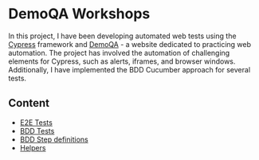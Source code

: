 # DemoQA Workshops

In this project, I have been developing automated web tests using the [Cypress](https://www.cypress.io/) framework and [DemoQA](https://demoqa.com/) - a website dedicated to practicing web automation. The project has involved the automation of challenging elements for Cypress, such as alerts, iframes, and browser windows. Additionally, I have implemented the BDD Cucumber approach for several tests.

## Content
* [E2E Tests](https://github.com/jakubrylko/demoqa-workshops/tree/main/cypress/e2e/tests)
* [BDD Tests](https://github.com/jakubrylko/demoqa-workshops/tree/main/cypress/e2e/features)
* [BDD Step definitions](https://github.com/jakubrylko/demoqa-workshops/tree/main/cypress/support/step-definitions)
* [Helpers](https://github.com/jakubrylko/demoqa-workshops/tree/main/cypress/support)
